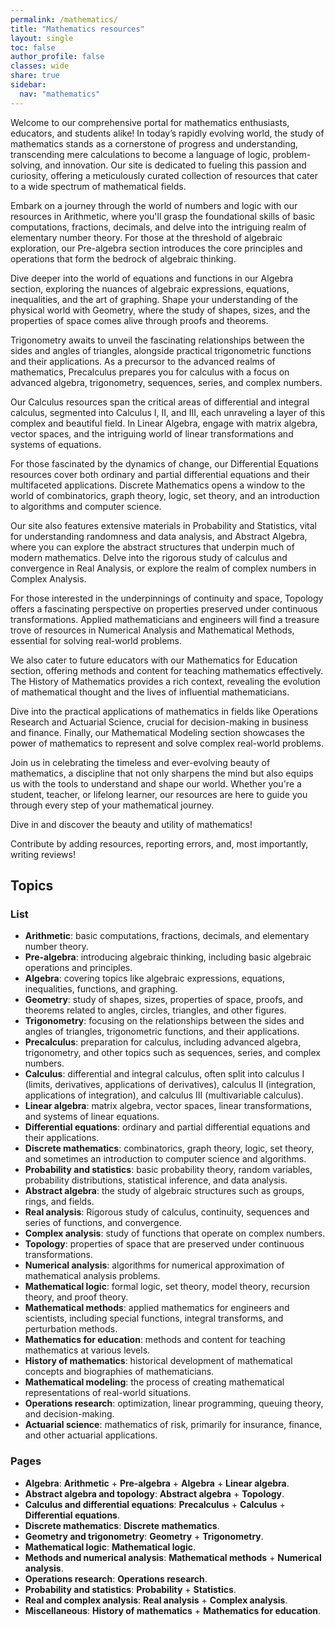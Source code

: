 ```yaml
---
permalink: /mathematics/
title: "Mathematics resources"
layout: single
toc: false
author_profile: false
classes: wide
share: true
sidebar:
  nav: "mathematics"
---
```


Welcome to our comprehensive portal for mathematics enthusiasts, educators, and students alike! In today’s rapidly evolving world, the study of mathematics stands as a cornerstone of progress and understanding, transcending mere calculations to become a language of logic, problem-solving, and innovation. Our site is dedicated to fueling this passion and curiosity, offering a meticulously curated collection of resources that cater to a wide spectrum of mathematical fields.

Embark on a journey through the world of numbers and logic with our resources in Arithmetic, where you'll grasp the foundational skills of basic computations, fractions, decimals, and delve into the intriguing realm of elementary number theory. For those at the threshold of algebraic exploration, our Pre-algebra section introduces the core principles and operations that form the bedrock of algebraic thinking.

Dive deeper into the world of equations and functions in our Algebra section, exploring the nuances of algebraic expressions, equations, inequalities, and the art of graphing. Shape your understanding of the physical world with Geometry, where the study of shapes, sizes, and the properties of space comes alive through proofs and theorems.

Trigonometry awaits to unveil the fascinating relationships between the sides and angles of triangles, alongside practical trigonometric functions and their applications. As a precursor to the advanced realms of mathematics, Precalculus prepares you for calculus with a focus on advanced algebra, trigonometry, sequences, series, and complex numbers.

Our Calculus resources span the critical areas of differential and integral calculus, segmented into Calculus I, II, and III, each unraveling a layer of this complex and beautiful field. In Linear Algebra, engage with matrix algebra, vector spaces, and the intriguing world of linear transformations and systems of equations.

For those fascinated by the dynamics of change, our Differential Equations resources cover both ordinary and partial differential equations and their multifaceted applications. Discrete Mathematics opens a window to the world of combinatorics, graph theory, logic, set theory, and an introduction to algorithms and computer science.

Our site also features extensive materials in Probability and Statistics, vital for understanding randomness and data analysis, and Abstract Algebra, where you can explore the abstract structures that underpin much of modern mathematics. Delve into the rigorous study of calculus and convergence in Real Analysis, or explore the realm of complex numbers in Complex Analysis.

For those interested in the underpinnings of continuity and space, Topology offers a fascinating perspective on properties preserved under continuous transformations. Applied mathematicians and engineers will find a treasure trove of resources in Numerical Analysis and Mathematical Methods, essential for solving real-world problems.

We also cater to future educators with our Mathematics for Education section, offering methods and content for teaching mathematics effectively. The History of Mathematics provides a rich context, revealing the evolution of mathematical thought and the lives of influential mathematicians.

Dive into the practical applications of mathematics in fields like Operations Research and Actuarial Science, crucial for decision-making in business and finance. Finally, our Mathematical Modeling section showcases the power of mathematics to represent and solve complex real-world problems.

Join us in celebrating the timeless and ever-evolving beauty of mathematics, a discipline that not only sharpens the mind but also equips us with the tools to understand and shape our world. Whether you're a student, teacher, or lifelong learner, our resources are here to guide you through every step of your mathematical journey.

Dive in and discover the beauty and utility of mathematics! 

Contribute by adding resources, reporting errors, and, most importantly, writing reviews!

## Topics

### List

- **Arithmetic**: basic computations, fractions, decimals, and elementary number theory.
- **Pre-algebra**: introducing algebraic thinking, including basic algebraic operations and principles.
- **Algebra**: covering topics like algebraic expressions, equations, inequalities, functions, and graphing.
- **Geometry**: study of shapes, sizes, properties of space, proofs, and theorems related to angles, circles, triangles, and other figures.
- **Trigonometry**: focusing on the relationships between the sides and angles of triangles, trigonometric functions, and their applications.
- **Precalculus**: preparation for calculus, including advanced algebra, trigonometry, and other topics such as sequences, series, and complex numbers.
- **Calculus**: differential and integral calculus, often split into calculus I (limits, derivatives, applications of derivatives), calculus II (integration, applications of integration), and calculus III (multivariable calculus).
- **Linear algebra**: matrix algebra, vector spaces, linear transformations, and systems of linear equations.
- **Differential equations**: ordinary and partial differential equations and their applications.
- **Discrete mathematics**: combinatorics, graph theory, logic, set theory, and sometimes an introduction to computer science and algorithms.
- **Probability and statistics**: basic probability theory, random variables, probability distributions, statistical inference, and data analysis.
- **Abstract algebra**: the study of algebraic structures such as groups, rings, and fields.
- **Real analysis**: Rigorous study of calculus, continuity, sequences and series of functions, and convergence.
- **Complex analysis**: study of functions that operate on complex numbers.
- **Topology**: properties of space that are preserved under continuous transformations.
- **Numerical analysis**: algorithms for numerical approximation of mathematical analysis problems.
- **Mathematical logic**: formal logic, set theory, model theory, recursion theory, and proof theory.
- **Mathematical methods**: applied mathematics for engineers and scientists, including special functions, integral transforms, and perturbation methods.
- **Mathematics for education**: methods and content for teaching mathematics at various levels.
- **History of mathematics**: historical development of mathematical concepts and biographies of mathematicians.
- **Mathematical modeling**: the process of creating mathematical representations of real-world situations.
- **Operations research**: optimization, linear programming, queuing theory, and decision-making.
- **Actuarial science**: mathematics of risk, primarily for insurance, finance, and other actuarial applications.

### Pages

- **Algebra**: **Arithmetic** + **Pre-algebra** + **Algebra** + **Linear algebra**.
- **Abstract algebra and topology**: **Abstract algebra** + **Topology**.
- **Calculus and differential equations**: **Precalculus** + **Calculus** + **Differential equations**.
- **Discrete mathematics**: **Discrete mathematics**.
- **Geometry and trigonometry**: **Geometry** + **Trigonometry**.
- **Mathematical logic**: **Mathematical logic**.
- **Methods and numerical analysis**: **Mathematical methods** + **Numerical analysis**.
- **Operations research**: **Operations research**.
- **Probability and statistics**: **Probability** + **Statistics**.
- **Real and complex analysis**: **Real analysis** + **Complex analysis**.
- **Miscellaneous**: **History of mathematics** + **Mathematics for education**.
